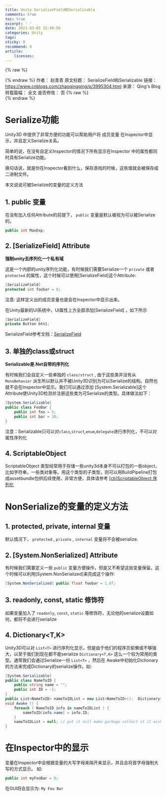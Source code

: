 ```yaml
---
title: Unity SerializeField和Serializable
comments: true
toc: true
excerpt: ' '
date: 2021-03-03 15:49:50
categories: Unity
tags:
sticky: 0
recommend: 0
article:
    licenses:
---
```

{% raw %}<article class="message is-link"><div class="message-body">{% endraw %}
作者： 赵青青
原文标题： SerializeField和Serializable
链接： https://www.cnblogs.com/zhaoqingqing/p/3995304.html
来源： Qing's Blog
转载篇幅： 全文
是否修改： 否
{% raw %}</div></article>{% endraw %}

# Serialize功能

Unity3D 中提供了非常方便的功能可以帮助用户将 成员变量 在Inspector中显示，并且定义Serialize关系。

简单的说，在没有自定义Inspector的情况下所有显示在Inspector 中的属性都同时具有Serialize功能。

换句话说，就是你在Inspector看到什么，保存游戏的时候，这些值就会被保存成二进制文件。

本文说说可被Serialize的变量的定义方法

## 1. public 变量

在没有加入任何Attribute的前提下， `public` 变量是默认被视为可以被Serialize的。

```csharp
public int MaxExp;
```

## 2. [SerializeField] Attribute

**强制unity去序列化一个私有域**

这是一个内部的unity序列化功能，有时候我们需要Serialize一个 `private` 或者 `protected` 的属性，这个时候可以使用[SerializeField]这个Attribute:

```csharp
[SerializeField]
protected int foobar = 0;
```

注意: 这样定义出的成员变量也是会在Inspector中显示出来。

在Unity最新的UI系统中，UI属性上方全部添加[SerializeField] ，如下所示

```csharp
[SerializeField]
private Button btn1;
```

SerializeField参考文档：[SerializeField](https://docs.unity3d.com/2021.1/Documentation/ScriptReference/SerializeField.html)

## 3. 单独的class或struct

**Serializable是.Net自带的序列化**

有时候我们会自定义一些单独的 `class/struct` , 由于这些类并没有从 `MonoBehavior` 派生所以默认并不被Unity3D识别为可以Serialize的结构。自然也就不会在Inspector中显示。我们可以通过添加 [System.Serializable]这个Attribute使Unity3D检测并注册这些类为可Serialize的类型。具体做法如下：

```csharp
[System.Serializable]
public class FooBar {
    public int foo = 5;
    public int bar = 10;
}
```

注意：Serializable只可以对`class`,`struct`,`enum`,`delegate`进行序列化，不可以对属性序列化

## 4. ScriptableObject

ScriptableObject 类型经常用于存储一些unity3d本身不可以打包的一些object，比如字符串，一些类对象等。用这个类型的子类型，则可以用BuildPipeline打包成assetbundle包供后续使用，非常方便，具体请参考 [[cb]ScriptableObject 序列化](https://www.cnblogs.com/zhaoqingqing/p/3775069.html)

# NonSerialize的变量的定义方法

## 1. protected, private, internal 变量

默认情况下， `protected` , `private` , `internal` 变量将不会被serialize.

## 2. [System.NonSerialized] Attribute

有时候我们需要定义一些 `public` 变量方便操作，但是又不希望这些变量保留。这个时候可以利用[System.NonSerialized]来完成这个操作:

```csharp
[System.NonSerialized] public float foobar = 1.0f;
```

## 3. readonly, const, static 修饰符

如果变量加入了 `readonly`, `const`, `static` 等修饰符，无论他的serialize设置如何，都将不会进行serialize

## 4. Dictionary<T,K>

Unity3D可以对 `List<T>` 进行序列化显示，但是由于他们的程序员偷懒或不够强大，以至于我们到现在都不能serialize `Dictionary<T,K>` 这么一个较为常用的类型。通常我们会通过Serialize一份 `List<T>` ，然后在 Awake中初始化Dictionary的方法来完成Dictionary的serialize操作。如:

```csharp
[System.Serializable]
public class NameToID {
    public string name = "";
    public int ID = -1;
}
public List<NameToID> nameToIDList = new List<NameToID>();  Dictionary<string,int> nameToID = new Dictionary<string,int>();  //
void Awake () {
    foreach ( NameToID info in nameToIDList ) {
        nameToID[info.name] = info.ID;
    }
    nameToIDList = null; // put it null make garbage collect it (I wish)
}
```

# 在Inspector中的显示

变量在Inspector中会根据变量的大写字母来隔开来显示，并且会将首字母强制大写的方式显示。 如:

```csharp
public int myFooBar = 0;
```

在GUI将会显示为: `My Foo Bar`